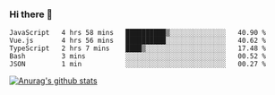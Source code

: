 ### Hi there 👋



<!--
**webB1an/webB1an** is a ✨ _special_ ✨ repository because its `README.md` (this file) appears on your GitHub profile.

Here are some ideas to get you started:

- 🔭 I’m currently working on ...
- 🌱 I’m currently learning ...
- 👯 I’m looking to collaborate on ...
- 🤔 I’m looking for help with ...
- 💬 Ask me about ...
- 📫 How to reach me: ...
- 😄 Pronouns: ...
- ⚡ Fun fact: ...
-->

<!--START_SECTION:waka-->
```text
JavaScript   4 hrs 58 mins   ██████████▒░░░░░░░░░░░░░░   40.90 % 
Vue.js       4 hrs 56 mins   ██████████░░░░░░░░░░░░░░░   40.62 % 
TypeScript   2 hrs 7 mins    ████▒░░░░░░░░░░░░░░░░░░░░   17.48 % 
Bash         3 mins          ░░░░░░░░░░░░░░░░░░░░░░░░░   00.52 % 
JSON         1 min           ░░░░░░░░░░░░░░░░░░░░░░░░░   00.27 % 
```
<!--END_SECTION:waka-->


[![Anurag's github stats](https://github-readme-stats.vercel.app/api?username=webB1an&show_icons=true&theme=radical)](https://github.com/anuraghazra/github-readme-stats)

